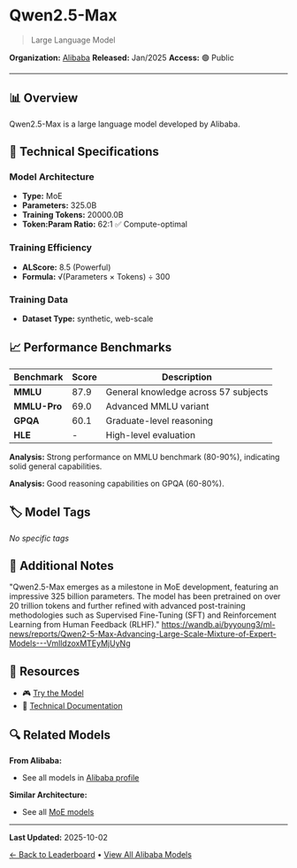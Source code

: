 # Qwen2.5-Max

> Large Language Model

**Organization:** [Alibaba](../../labs/alibaba.md)
**Released:** Jan/2025
**Access:** 🟢 Public

---

## 📊 Overview

Qwen2.5-Max is a large language model developed by Alibaba.

## 🔧 Technical Specifications

### Model Architecture
- **Type:** MoE
- **Parameters:** 325.0B
- **Training Tokens:** 20000.0B
- **Token:Param Ratio:** 62:1 ✅ Compute-optimal

### Training Efficiency
- **ALScore:** 8.5 (Powerful)
- **Formula:** √(Parameters × Tokens) ÷ 300

### Training Data
- **Dataset Type:** synthetic, web-scale

## 📈 Performance Benchmarks

| Benchmark | Score | Description |
|-----------|-------|-------------|
| **MMLU** | 87.9 | General knowledge across 57 subjects |
| **MMLU-Pro** | 69.0 | Advanced MMLU variant |
| **GPQA** | 60.1 | Graduate-level reasoning |
| **HLE** | - | High-level evaluation |

**Analysis:** Strong performance on MMLU benchmark (80-90%), indicating solid general capabilities.

**Analysis:** Good reasoning capabilities on GPQA (60-80%).

## 🏷️ Model Tags

_No specific tags_

## 📝 Additional Notes

"Qwen2.5-Max emerges as a milestone in MoE development, featuring an impressive 325 billion parameters. The model has been pretrained on over 20 trillion tokens and further refined with advanced post-training methodologies such as Supervised Fine-Tuning (SFT) and Reinforcement Learning from Human Feedback (RLHF)." https://wandb.ai/byyoung3/ml-news/reports/Qwen2-5-Max-Advancing-Large-Scale-Mixture-of-Expert-Models---VmlldzoxMTEyMjUyNg

## 🔗 Resources

- 🎮 [Try the Model](https://chat.qwenlm.ai/)
- 📄 [Technical Documentation](https://qwenlm.github.io/blog/qwen2.5-max/)

## 🔍 Related Models

**From Alibaba:**
- See all models in [Alibaba profile](../../labs/alibaba.md)

**Similar Architecture:**
- See all [MoE models](../../architectures/moe.md)

---

**Last Updated:** 2025-10-02

[← Back to Leaderboard](../../README.md) • [View All Alibaba Models](../../labs/alibaba.md)
